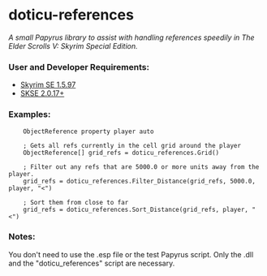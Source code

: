 # doticu-references
*A small Papyrus library to assist with handling references speedily in The Elder Scrolls V: Skyrim Special Edition.*

### User and Developer Requirements:
- [Skyrim SE 1.5.97](https://store.steampowered.com/app/489830/The_Elder_Scrolls_V_Skyrim_Special_Edition/)
- [SKSE 2.0.17+](https://skse.silverlock.org/)

### Examples:
```Papyrus
    ObjectReference property player auto

    ; Gets all refs currently in the cell grid around the player
    ObjectReference[] grid_refs = doticu_references.Grid()

    ; Filter out any refs that are 5000.0 or more units away from the player.
    grid_refs = doticu_references.Filter_Distance(grid_refs, 5000.0, player, "<")

    ; Sort them from close to far
    grid_refs = doticu_references.Sort_Distance(grid_refs, player, "<")
```

### Notes:
You don't need to use the .esp file or the test Papyrus script. Only the .dll and the "doticu_references" script are necessary.